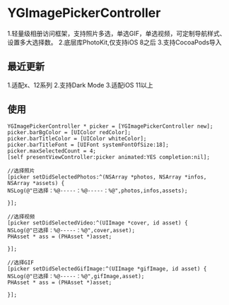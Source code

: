 # YGImagePickerController
1.轻量级相册访问框架，支持照片多选，单选GIF，单选视频，可定制导航样式、设置多大选择数。
2.底层库PhotoKit,仅支持iOS 8之后
3.支持CocoaPods导入

## 最近更新
1.适配x、12系列
2.支持Dark Mode
3.适配iOS 11以上
## 使用
```
YGImagePickerController * picker = [YGImagePickerController new];
picker.barBgColor = [UIColor redColor];
picker.barTitleColor = [UIColor whiteColor];
picker.barTitleFont = [UIFont systemFontOfSize:18];
picker.maxSelectedCount = 4;
[self presentViewController:picker animated:YES completion:nil];

//选择照片
[picker setDidSelectedPhotos:^(NSArray *photos, NSArray *infos, NSArray *assets) {
NSLog(@"已选择：%@-----：%@-----：%@",photos,infos,assets);

}];

//选择视频
[picker setDidSelectedVideo:^(UIImage *cover, id asset) {
NSLog(@"已选择：%@-----：%@",cover,asset);
PHAsset * ass = (PHAsset *)asset;

}];

//选择GIF
[picker setDidSelectedGifImage:^(UIImage *gifImage, id asset) {
NSLog(@"已选择：%@-----：%@",gifImage,asset);
PHAsset * ass = (PHAsset *)asset;

}];
```
